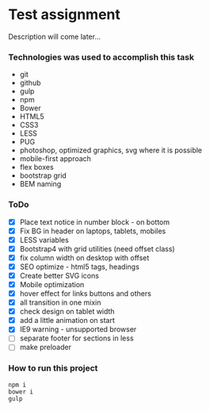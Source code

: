 # Test assignment

Description will come later...

### Technologies was used to accomplish  this task

- git
- github
- gulp
- npm
- Bower
- HTML5
- CSS3
- LESS
- PUG
- photoshop, optimized graphics, svg where it is possible
- mobile-first approach
- flex boxes
- bootstrap grid
- BEM naming

### ToDo

- [x] Place text notice in number block - on bottom
- [x] Fix BG in header on laptops, tablets, mobiles
- [x] LESS variables
- [x] Bootstrap4 with grid utilities (need offset class)
- [x] fix column width on desktop with offset
- [x] SEO optimize - html5 tags, headings
- [x] Create better SVG icons
- [x] Mobile optimization
- [x] hover effect for links buttons and others
- [x] all transition in one mixin
- [x] check design on tablet width
- [x] add a little animation on start
- [x] IE9 warning - unsupported browser
- [ ] separate footer for sections in less
- [ ] make preloader

### How to run this project

```
npm i
bower i
gulp
```

